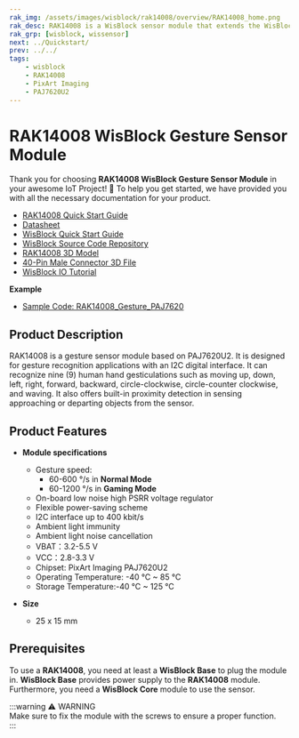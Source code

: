 ```yaml
---
rak_img: /assets/images/wisblock/rak14008/overview/RAK14008_home.png
rak_desc: RAK14008 is a WisBlock sensor module that extends the WisBlock system. It is based on PAJ7620U2, which integrates gesture recognition function with a general I2C interface into a single chip.
rak_grp: [wisblock, wissensor]
next: ../Quickstart/
prev: ../../
tags:
    - wisblock
    - RAK14008
    - PixArt Imaging
    - PAJ7620U2
---
```



# RAK14008 WisBlock Gesture Sensor Module

Thank you for choosing **RAK14008 WisBlock Gesture Sensor Module** in your awesome IoT Project! 🎉 To help you get started, we have provided you with all the necessary documentation for your product.

* [RAK14008 Quick Start Guide](../Quickstart/)
* [Datasheet](../Datasheet/)
* <a href="../../Quickstart/" target="_blank">WisBlock Quick Start Guide</a>
* [WisBlock Source Code Repository](https://github.com/RAKWireless/WisBlock/)
* [RAK14008 3D Model](https://downloads.rakwireless.com/3D_File/WisBlock/3D_RAK14008.stp)
* [40-Pin Male Connector 3D File](https://downloads.rakwireless.com/3D_File/Accessory/WisConnector/M40S1003K6M.stp)
* [WisBlock IO Tutorial](https://docs.rakwireless.com/Knowledge-Hub/Learn/WisBlock-IO-Tutorial/)

**Example**
- [Sample Code: RAK14008_Gesture_PAJ7620](https://github.com/RAKWireless/WisBlock/tree/master/examples/common/sensors/RAK14008_Gesture_PAJ7620)

## Product Description

RAK14008 is a gesture sensor module based on PAJ7620U2. It is designed for gesture recognition applications with an I2C digital interface. It can recognize nine (9) human hand gesticulations such as moving up, down, left, right, forward, backward, circle-clockwise, circle-counter clockwise, and waving. It also offers built-in proximity detection in sensing approaching or departing objects from the sensor.

## Product Features

* **Module specifications**
    * Gesture speed:
        * 60-600&nbsp;°/s in **Normal Mode**
        * 60-1200&nbsp;°/s in **Gaming Mode**
    * On-board low noise high PSRR voltage regulator
    * Flexible power-saving scheme
    * I2C interface up to 400&nbsp;kbit/s
    * Ambient light immunity
    * Ambient light noise cancellation
    * VBAT：3.2-5.5&nbsp;V
    * VCC：2.8-3.3&nbsp;V
    * Chipset: PixArt Imaging PAJ7620U2
    * Operating Temperature: -40&nbsp;°C ~ 85&nbsp;°C
    * Storage Temperature:-40&nbsp;°C ~ 125&nbsp;°C


* **Size**
    * 25 x 15&nbsp;mm

## Prerequisites

To use a **RAK14008**, you need at least a **WisBlock Base** to plug the module in. **WisBlock Base** provides power supply to the **RAK14008** module. Furthermore, you need a **WisBlock Core** module to use the sensor.

:::warning ⚠️ WARNING    
Make sure to fix the module with the screws to ensure a proper function.    
:::
